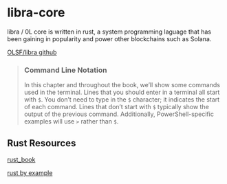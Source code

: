 # libra-core

libra / 0L core is written in rust, a system programming laguage that has been gaining in popularity and 
power other blockchains such as Solana.

[OLSF/libra github](https://github.com/OLSF/libra)

> ### Command Line Notation
>
> In this chapter and throughout the book, we’ll show some commands used in the
> terminal. Lines that you should enter in a terminal all start with `$`. You
> don’t need to type in the `$` character; it indicates the start of each
> command. Lines that don’t start with `$` typically show the output of the
> previous command. Additionally, PowerShell-specific examples will use `>`
> rather than `$`.
> 
## Rust Resources  

[rust_book](https://doc.rust-lang.org/book)

[rust by example]()